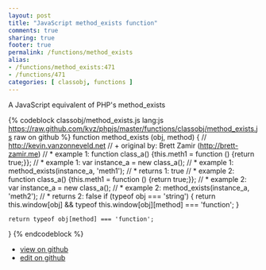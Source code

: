 ```yaml
---
layout: post
title: "JavaScript method_exists function"
comments: true
sharing: true
footer: true
permalink: /functions/method_exists
alias:
- /functions/method_exists:471
- /functions/471
categories: [ classobj, functions ]
---
```

A JavaScript equivalent of PHP's method_exists
<!-- more -->
{% codeblock classobj/method_exists.js lang:js https://raw.github.com/kvz/phpjs/master/functions/classobj/method_exists.js raw on github %}
function method_exists (obj, method) {
    // http://kevin.vanzonneveld.net
    // +   original by: Brett Zamir (http://brett-zamir.me)
    // *     example 1: function class_a() {this.meth1 = function () {return true;}};
    // *     example 1: var instance_a = new class_a();
    // *     example 1: method_exists(instance_a, 'meth1');
    // *     returns 1: true
    // *     example 2: function class_a() {this.meth1 = function () {return true;}};
    // *     example 2: var instance_a = new class_a();
    // *     example 2: method_exists(instance_a, 'meth2');
    // *     returns 2: false
    if (typeof obj === 'string') {
        return this.window[obj] && typeof this.window[obj][method] === 'function';
    }

    return typeof obj[method] === 'function';
}
{% endcodeblock %}
<ul>
 <li><a href="https://github.com/kvz/phpjs/blob/master/functions/classobj/method_exists.js">view on github</a></li>
 <li><a href="https://github.com/kvz/phpjs/edit/master/functions/classobj/method_exists.js">edit on github</a></li>
</ul>
